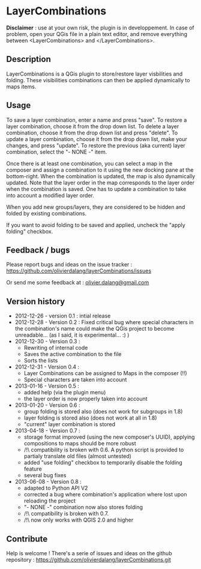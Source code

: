 # LayerCombinations #

**Disclaimer** : use at your own risk, the plugin is in developpement. In case of problem, open your QGis file in a plain text editor, and remove everything between &lt;LayerCombinations&gt; and &lt;/LayerCombinations&gt;.

## Description ##

LayerCombinations is a QGis plugin to store/restore layer visbilities and folding.
These visibilities combinations can then be applied dynamically to maps items.


## Usage ##

To save a layer combination, enter a name and press "save".
To restore a layer combination, choose it from the drop down list.
To delete a layer combination, choose it from the drop down list and press "delete".
To update a layer combination, choose it from the drop down list, make your changes, and press "update".
To restore the previous (aka current) layer combination, select the "- NONE -" item.

Once there is at least one combination, you can select a map in the composer and assign a combination to it using the new docking pane at the bottom-right. When the combination is updated, the map is also dynamically updated.
Note that the layer order in the map corresponds to the layer order when the combination is saved. One has to update a combination to take into account a modified layer order.

When you add new groups/layers, they are considered to be hidden and folded by existing combinations.

If you want to avoid folding to be saved and applied, uncheck the "apply folding" checkbox.


## Feedback / bugs ##

Please report bugs and ideas on the issue tracker : https://github.com/olivierdalang/layerCombinations/issues

Or send me some feedback at : olivier.dalang@gmail.com


## Version history ##

- 2012-12-26 - version 0.1 : intial release
- 2012-12-28 - Version 0.2 : Fixed critical bug where special characters in the combination's name could make the QGis project to become unreadable... (as I said, it is experimental... :) )
- 2012-12-30 - Version 0.3 :
    - Rewriting of internal code
    - Saves the active combination to the file
    - Sorts the lists
- 2012-12-31 - Version 0.4 :
    - Layer Combinations can be assigned to Maps in the composer (!!)
    - Special characters are taken into account
- 2013-01-16 - Version 0.5 :
    - added help (via the plugin menu)
    - the layer order is now properly taken into account
- 2013-01-20 - Version 0.6 :
    - group folding is stored also (does not work for subgroups in 1.8)
    - layer folding is stored also (does not work at all in 1.8)
    - "current" layer combination is stored
- 2013-04-18 - Version 0.7 :
    - storage format improved (using the new composer's UUID), applying compositions to maps should be more robust
    - /!\ compatibility is broken with 0.6. A python script is provided to partialy translate old files (almost untested)
    - added "use folding" checkbox to temporarily disable the folding feature
    - several bug fixes
- 2013-06-08 - Version 0.8 :
    - adapted to Python API V2
    - corrected a bug where combination's application where lost upon reloading the project
    - "- NONE -" combination now also stores folding
    - /!\ compatibility is broken with 0.7.
    - /!\ now only works with QGIS 2.0 and higher



## Contribute ##

Help is welcome ! There's a serie of issues and ideas on the github repository : https://github.com/olivierdalang/layerCombinations.git
